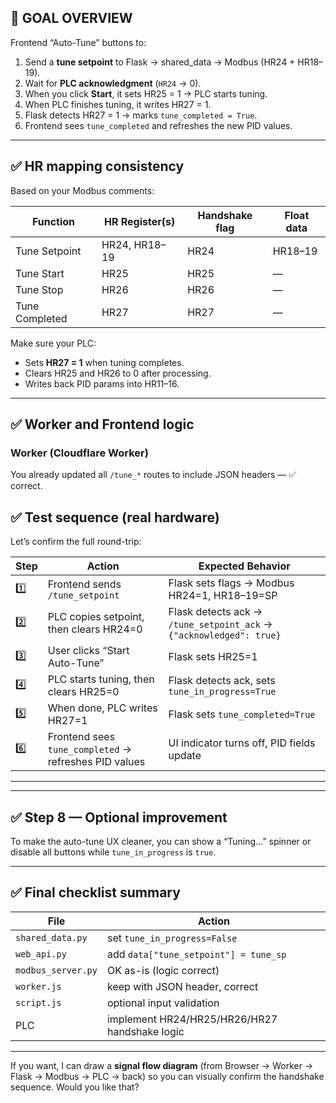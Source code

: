 ## 🧭 GOAL OVERVIEW
Frontend “Auto-Tune” buttons to:

1. Send a **tune setpoint** to Flask → shared_data → Modbus (HR24 + HR18–19).
2. Wait for **PLC acknowledgment** (`HR24` → 0).
3. When you click **Start**, it sets HR25 = 1 → PLC starts tuning.
4. When PLC finishes tuning, it writes HR27 = 1.
5. Flask detects HR27 = 1 → marks `tune_completed = True`.
6. Frontend sees `tune_completed` and refreshes the new PID values.

---

## ✅ HR mapping consistency

Based on your Modbus comments:

| Function       | HR Register(s) | Handshake flag | Float data |
| -------------- | -------------- | -------------- | ---------- |
| Tune Setpoint  | HR24, HR18–19  | HR24           | HR18–19    |
| Tune Start     | HR25           | HR25           | —          |
| Tune Stop      | HR26           | HR26           | —          |
| Tune Completed | HR27           | HR27           | —          |

Make sure your PLC:

* Sets **HR27 = 1** when tuning completes.
* Clears HR25 and HR26 to 0 after processing.
* Writes back PID params into HR11–16.

---

## ✅ Worker and Frontend logic

### Worker (Cloudflare Worker)

You already updated all `/tune_*` routes to include JSON headers — ✅ correct.


## ✅ Test sequence (real hardware)

Let’s confirm the full round-trip:

| Step | Action                                                | Expected Behavior                                                   |
| ---- | ----------------------------------------------------- | ------------------------------------------------------------------- |
| 1️⃣  | Frontend sends `/tune_setpoint`                       | Flask sets flags → Modbus HR24=1, HR18–19=SP                        |
| 2️⃣  | PLC copies setpoint, then clears HR24=0               | Flask detects ack → `/tune_setpoint_ack` → `{"acknowledged": true}` |
| 3️⃣  | User clicks “Start Auto-Tune”                         | Flask sets HR25=1                                                   |
| 4️⃣  | PLC starts tuning, then clears HR25=0                 | Flask detects ack, sets `tune_in_progress=True`                     |
| 5️⃣  | When done, PLC writes HR27=1                          | Flask sets `tune_completed=True`                                    |
| 6️⃣  | Frontend sees `tune_completed` → refreshes PID values | UI indicator turns off, PID fields update                           |

---


---

## ✅ Step 8 — Optional improvement

To make the auto-tune UX cleaner, you can show a “Tuning…” spinner or disable all buttons while `tune_in_progress` is `true`.

---

## ✅ Final checklist summary

| File               | Action                                        |
| ------------------ | --------------------------------------------- |
| `shared_data.py`   | set `tune_in_progress=False`                  |
| `web_api.py`       | add `data["tune_setpoint"] = tune_sp`         |
| `modbus_server.py` | OK as-is (logic correct)                      |
| `worker.js`        | keep with JSON header, correct                |
| `script.js`        | optional input validation                     |
| PLC                | implement HR24/HR25/HR26/HR27 handshake logic |

---

If you want, I can draw a **signal flow diagram** (from Browser → Worker → Flask → Modbus → PLC → back) so you can visually confirm the handshake sequence.
Would you like that?

